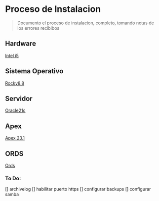 # Proceso de Instalacion
> Documento el proceso de instalacion, completo, tomando notas de los errores recibibos

## Hardware
[Intel i5](hardware.md)

## Sistema Operativo
[Rocky8.8](linux.md)

## Servidor
[Oracle21c](oracle21c.md)

## Apex
[Apex 23.1](apex.md)

## ORDS
[Ords](ords.md)



### To Do:

[] archivelog
[] habilitar puerto https
[] configurar backups
[] configurar samba